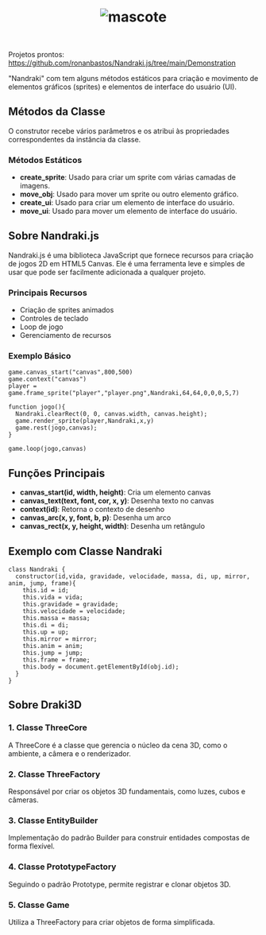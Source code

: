<h1 align="center">
  <img src="https://i.ibb.co/n3BMNKM/logo.png" alt="mascote" border="0">
</h1>
<br>

<p>Projetos prontos: <a href="https://github.com/ronanbastos/Nandraki.js/tree/main/Demonstration">https://github.com/ronanbastos/Nandraki.js/tree/main/Demonstration</a></p>

<p>"Nandraki" com tem alguns métodos estáticos para criação e movimento de elementos gráficos (sprites) e elementos de interface do usuário (UI).</p>

<h2>Métodos da Classe</h2>

<p>O construtor recebe vários parâmetros e os atribui às propriedades correspondentes da instância da classe.</p>

<h3>Métodos Estáticos</h3>

<ul>
  <li><strong>create_sprite</strong>: Usado para criar um sprite com várias camadas de imagens.</li>
  <li><strong>move_obj</strong>: Usado para mover um sprite ou outro elemento gráfico.</li>
  <li><strong>create_ui</strong>: Usado para criar um elemento de interface do usuário.</li>
  <li><strong>move_ui</strong>: Usado para mover um elemento de interface do usuário.</li>
</ul>

<h2>Sobre Nandraki.js</h2>

<p>Nandraki.js é uma biblioteca JavaScript que fornece recursos para criação de jogos 2D em HTML5 Canvas. Ele é uma ferramenta leve e simples de usar que pode ser facilmente adicionada a qualquer projeto.</p>

<h3>Principais Recursos</h3>

<ul>
  <li>Criação de sprites animados</li>
  <li>Controles de teclado</li>
  <li>Loop de jogo</li>
  <li>Gerenciamento de recursos</li>
</ul>

<h3>Exemplo Básico</h3>

<pre><code>game.canvas_start("canvas",800,500)	
game.context("canvas")
player = game.frame_sprite("player","player.png",Nandraki,64,64,0,0,0,5,7)

function jogo(){
  Nandraki.clearRect(0, 0, canvas.width, canvas.height);
  game.render_sprite(player,Nandraki,x,y)
  game.rest(jogo,canvas);
}

game.loop(jogo,canvas)</code></pre>

<h2>Funções Principais</h2>

<ul>
  <li><strong>canvas_start(id, width, height)</strong>: Cria um elemento canvas</li>
  <li><strong>canvas_text(text, font, cor, x, y)</strong>: Desenha texto no canvas</li>
  <li><strong>context(id)</strong>: Retorna o contexto de desenho</li>
  <li><strong>canvas_arc(x, y, font, b, p)</strong>: Desenha um arco</li>
  <li><strong>canvas_rect(x, y, height, width)</strong>: Desenha um retângulo</li>
</ul>

<h2>Exemplo com Classe Nandraki</h2>

<pre><code>class Nandraki {
  constructor(id,vida, gravidade, velocidade, massa, di, up, mirror, anim, jump, frame){
    this.id = id;
    this.vida = vida;
    this.gravidade = gravidade;
    this.velocidade = velocidade;
    this.massa = massa;
    this.di = di;
    this.up = up;
    this.mirror = mirror;
    this.anim = anim;
    this.jump = jump;
    this.frame = frame;
    this.body = document.getElementById(obj.id);
  }
}</code></pre>

<h2>Sobre Draki3D</h2>

<h3>1. Classe ThreeCore</h3>
<p>A ThreeCore é a classe que gerencia o núcleo da cena 3D, como o ambiente, a câmera e o renderizador.</p>

<h3>2. Classe ThreeFactory</h3>
<p>Responsável por criar os objetos 3D fundamentais, como luzes, cubos e câmeras.</p>

<h3>3. Classe EntityBuilder</h3>
<p>Implementação do padrão Builder para construir entidades compostas de forma flexível.</p>

<h3>4. Classe PrototypeFactory</h3>
<p>Seguindo o padrão Prototype, permite registrar e clonar objetos 3D.</p>

<h3>5. Classe Game</h3>
<p>Utiliza a ThreeFactory para criar objetos de forma simplificada.</p>
